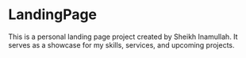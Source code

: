 # LandingPage
This is a personal landing page project created by Sheikh Inamullah. It serves as a showcase for my skills, services, and upcoming projects.
